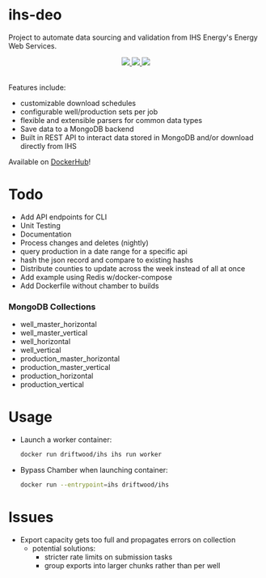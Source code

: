# ihs-deo

Project to automate data sourcing and validation from IHS Energy's Energy Web Services.

<div style="text-align:center;">
  <table >
    <tr>
      <a href="https://codecov.io/gh/la-mar/ihs-deo">
        <img src="https://codecov.io/gh/la-mar/ihs-deo/branch/master/graph/badge.svg" />
      </a>
      <a href="(https://circleci.com/gh/la-mar/ihs-deo">
        <img src="https://circleci.com/gh/la-mar/ihs-deo.svg?style=svg" />
      </a>
            <a href="https://hub.docker.com/r/driftwood/ihs">
        <img src="https://img.shields.io/docker/pulls/driftwood/ihs.svg" />
      </a>
    </tr>
  </table>
</div>

Features include:

- customizable download schedules
- configurable well/production sets per job
- flexible and extensible parsers for common data types
- Save data to a MongoDB backend
- Built in REST API to interact data stored in MongoDB and/or download directly from IHS

Available on <a href="https://hub.docker.com/r/driftwood/ihs">DockerHub</a>!

# Todo

- Add API endpoints for CLI
- Unit Testing
- Documentation
- Process changes and deletes (nightly)
- query production in a date range for a specific api
- hash the json record and compare to existing hashs
- Distribute counties to update across the week instead of all at once
- Add example using Redis w/docker-compose
- Add Dockerfile without chamber to builds

### MongoDB Collections

- well_master_horizontal
- well_master_vertical
- well_horizontal
- well_vertical
- production_master_horizontal
- production_master_vertical
- production_horizontal
- production_vertical

# Usage

- Launch a worker container:

  ```bash
  docker run driftwood/ihs ihs run worker
  ```

- Bypass Chamber when launching container:
  ```bash
  docker run --entrypoint=ihs driftwood/ihs
  ```

# Issues

- Export capacity gets too full and propagates errors on collection
  - potential solutions:
    - stricter rate limits on submission tasks
    - group exports into larger chunks rather than per well
